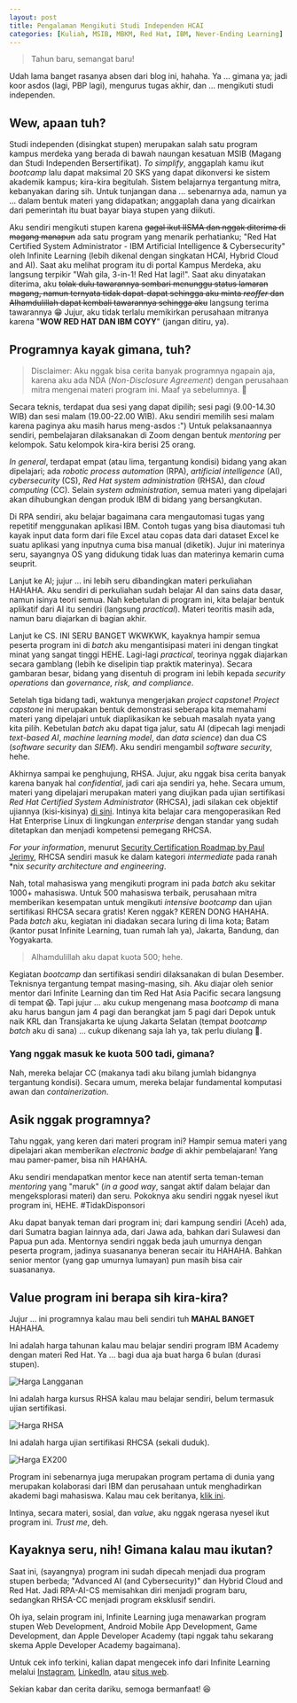 ```yaml
---
layout: post
title: Pengalaman Mengikuti Studi Independen HCAI
categories: [Kuliah, MSIB, MBKM, Red Hat, IBM, Never-Ending Learning]
---
```


> Tahun baru, semangat baru!

Udah lama banget rasanya absen dari blog ini, hahaha. Ya ... gimana ya; jadi koor asdos (lagi, PBP lagi), mengurus tugas akhir, dan ... mengikuti studi independen.

## Wew, apaan tuh?

Studi independen (disingkat stupen) merupakan salah satu program kampus merdeka yang berada di bawah naungan kesatuan MSIB (Magang dan Studi Independen Bersertifikat). *To simplify*, anggaplah kamu ikut *bootcamp* lalu dapat maksimal 20 SKS yang dapat dikonversi ke sistem akademik kampus; kira-kira begitulah. Sistem belajarnya tergantung mitra, kebanyakan daring sih. Untuk tunjangan dana ... sebenarnya ada, namun ya ... dalam bentuk materi yang didapatkan; anggaplah dana yang dicairkan dari pemerintah itu buat bayar biaya stupen yang diikuti.

Aku sendiri mengikuti stupen karena ~~gagal ikut IISMA dan nggak diterima di magang manapun~~ ada satu program yang menarik perhatianku; "Red Hat Certified System Administrator - IBM Artificial Intelligence & Cybersecurity" oleh Infinite Learning (lebih dikenal dengan singkatan HCAI, Hybrid Cloud and AI). Saat aku melihat program itu di portal Kampus Merdeka, aku langsung terpikir "Wah gila, 3-in-1! Red Hat lagi!". Saat aku dinyatakan diterima, aku ~~tolak dulu tawarannya sembari menunggu status lamaran magang, namun ternyata tidak dapat-dapat sehingga aku minta *reoffer* dan Alhamdulillah dapat kembali tawarannya sehingga aku~~ langsung terima tawarannya 😁 Jujur, aku tidak terlalu memikirkan perusahaan mitranya karena "**WOW RED HAT DAN IBM COYY**" (jangan ditiru, ya).

## Programnya kayak gimana, tuh?

> Disclaimer: Aku nggak bisa cerita banyak programnya ngapain aja, karena aku ada NDA (*Non-Disclosure Agreement*) dengan perusahaan mitra mengenai materi program ini. Maaf ya sebelumnya. 🙏

Secara teknis, terdapat dua sesi yang dapat dipilih; sesi pagi (9.00-14.30 WIB) dan sesi malam (19.00-22.00 WIB). Aku sendiri memilih sesi malam karena paginya aku masih harus meng-asdos :") Untuk pelaksanaannya sendiri, pembelajaran dilaksanakan di Zoom dengan bentuk *mentoring* per kelompok. Satu kelompok kira-kira berisi 25 orang.

*In general*, terdapat empat (atau lima, tergantung kondisi) bidang yang akan dipelajari; ada *robotic process automation* (RPA), *artificial intelligence* (AI), *cybersecurity* (CS), *Red Hat system administration* (RHSA), dan *cloud computing* (CC). Selain *system administration*, semua materi yang dipelajari akan dihubungkan dengan produk IBM di bidang yang bersangkutan.

Di RPA sendiri, aku belajar bagaimana cara mengautomasi tugas yang repetitif menggunakan aplikasi IBM. Contoh tugas yang bisa diautomasi tuh kayak input data form dari file Excel atau copas data dari dataset Excel ke suatu aplikasi yang inputnya cuma bisa manual (diketik). Jujur ini materinya seru, sayangnya OS yang didukung tidak luas dan materinya kemarin cuma seuprit.

Lanjut ke AI; jujur ... ini lebih seru dibandingkan materi perkuliahan HAHAHA. Aku sendiri di perkuliahan sudah belajar AI dan sains data dasar, namun isinya teori semua. Nah kebetulan di program ini, kita belajar bentuk aplikatif dari AI itu sendiri (langsung *practical*). Materi teoritis masih ada, namun baru diajarkan di bagian akhir.

Lanjut ke CS. INI SERU BANGET WKWKWK, kayaknya hampir semua peserta program ini di *batch* aku mengantisipasi materi ini dengan tingkat minat yang sangat tinggi HEHE. Lagi-lagi *practical*, teorinya nggak diajarkan secara gamblang (lebih ke diselipin tiap praktik materinya). Secara gambaran besar, bidang yang disentuh di program ini lebih kepada *security operations* dan *governance, risk, and compliance*.

Setelah tiga bidang tadi, waktunya mengerjakan *project capstone*! *Project capstone* ini merupakan bentuk demonstrasi seberapa kita memahami materi yang dipelajari untuk diaplikasikan ke sebuah masalah nyata yang kita pilih. Kebetulan *batch* aku dapat tiga jalur, satu AI (dipecah lagi menjadi *text-based AI*, *machine learning model*, dan *data science*) dan dua CS (*software security* dan *SIEM*). Aku sendiri mengambil *software security*, hehe.

Akhirnya sampai ke penghujung, RHSA. Jujur, aku nggak bisa cerita banyak karena banyak hal *confidential*, jadi cari aja sendiri ya, hehe. Secara umum, materi yang dipelajari merupakan materi yang diujikan pada ujian sertifikasi *Red Hat Certified System Administrator* (RHCSA), jadi silakan cek objektif ujiannya (kisi-kisinya) [di sini](https://www.redhat.com/en/services/training/ex200-red-hat-certified-system-administrator-rhcsa-exam?section=objectives). Intinya kita belajar cara mengoperasikan Red Hat Enterprise Linux di lingkungan *enterprise* dengan standar yang sudah ditetapkan dan menjadi kompetensi pemegang RHCSA.

*For your information*, menurut [Security Certification Roadmap by Paul Jerimy](https://pauljerimy.com/security-certification-roadmap/), RHCSA sendiri masuk ke dalam kategori *intermediate* pada ranah *nix *security architecture and engineering*.

Nah, total mahasiswa yang mengikuti program ini pada *batch* aku sekitar 1000+ mahasiswa. Untuk 500 mahasiswa terbaik, perusahaan mitra memberikan kesempatan untuk mengikuti *intensive bootcamp* dan ujian sertifikasi RHCSA secara gratis! Keren nggak? KEREN DONG HAHAHA. Pada *batch* aku, kegiatan ini diadakan secara luring di lima kota; Batam (kantor pusat Infinite Learning, tuan rumah lah ya), Jakarta, Bandung, dan Yogyakarta.

> Alhamdulillah aku dapat kuota 500; hehe.

Kegiatan *bootcamp* dan sertifikasi sendiri dilaksanakan di bulan Desember. Teknisnya tergantung tempat masing-masing, sih. Aku diajar oleh senior mentor dari Infinite Learning dan tim Red Hat Asia Pacific secara langsung di tempat 😱. Tapi jujur ... aku cukup mengenang masa *bootcamp* di mana aku harus bangun jam 4 pagi dan berangkat jam 5 pagi dari Depok untuk naik KRL dan Transjakarta ke ujung Jakarta Selatan (tempat *bootcamp batch* aku di sana) ... cukup dikenang saja lah ya, tak perlu diulang 🥴.

### Yang nggak masuk ke kuota 500 tadi, gimana?

Nah, mereka belajar CC (makanya tadi aku bilang jumlah bidangnya tergantung kondisi). Secara umum, mereka belajar fundamental komputasi awan dan *containerization*.

## Asik nggak programnya?

Tahu nggak, yang keren dari materi program ini? Hampir semua materi yang dipelajari akan memberikan *electronic badge* di akhir pembelajaran! Yang mau pamer-pamer, bisa nih HAHAHA.

Aku sendiri mendapatkan mentor kece nan atentif serta teman-teman *mentoring* yang "maruk" (*in a good way*, sangat aktif dalam belajar dan mengeksplorasi materi) dan seru. Pokoknya aku sendiri nggak nyesel ikut program ini, HEHE. #TidakDisponsori

Aku dapat banyak teman dari program ini; dari kampung sendiri (Aceh) ada, dari Sumatra bagian lainnya ada, dari Jawa ada, bahkan dari Sulawesi dan Papua pun ada. Mentornya sendiri nggak beda jauh umurnya dengan peserta program, jadinya suasananya beneran secair itu HAHAHA. Bahkan senior mentor (yang gap umurnya lumayan) pun masih bisa cair suasananya.

## Value program ini berapa sih kira-kira?

Jujur ... ini programnya kalau mau beli sendiri tuh **MAHAL BANGET** HAHAHA.

Ini adalah harga tahunan kalau mau belajar sendiri program IBM Academy dengan materi Red Hat. Ya ... bagi dua aja buat harga 6 bulan (durasi stupen).

![Harga Langganan](https://i.ibb.co/j8ppSp5/Screenshot-20240113-060227.png)

Ini adalah harga kursus RHSA kalau mau belajar sendiri, belum termasuk ujian sertifikasi.

![Harga RHSA](https://i.ibb.co/RjfvqQ9/Screenshot-20240113-060802.png)

Ini adalah harga ujian sertifikasi RHCSA (sekali duduk).

![Harga EX200](https://i.ibb.co/t8Bp79M/Screenshot-20240113-060505.png)

Program ini sebenarnya juga merupakan program pertama di dunia yang merupakan kolaborasi dari IBM dan perusahaan untuk menghadirkan akademi bagi mahasiswa. Kalau mau cek beritanya, [klik ini](https://aseanzk.newsroom.ibm.com/IBM-Academy-Opens-in-Batam).

Intinya, secara materi, sosial, dan *value*, aku nggak ngerasa nyesel ikut program ini. *Trust me*, deh.

## Kayaknya seru, nih! Gimana kalau mau ikutan?

Saat ini, (sayangnya) program ini sudah dipecah menjadi dua program stupen berbeda; "Advanced AI (and Cybersecurity)" dan Hybrid Cloud and Red Hat. Jadi RPA-AI-CS memisahkan diri menjadi program baru, sedangkan RHSA-CC menjadi program eksklusif sendiri.

Oh iya, selain program ini, Infinite Learning juga menawarkan program stupen Web Development, Android Mobile App Development, Game Development, dan Apple Developer Academy (tapi nggak tahu sekarang skema Apple Developer Academy bagaimana).

Untuk cek info terkini, kalian dapat mengecek info dari Infinite Learning melalui [Instagram](https://www.instagram.com/infinitelearning_id/), [LinkedIn](https://www.linkedin.com/company/infinite-learning-indonesia/), atau [situs web](https://www.infinitelearning.id/).

Sekian kabar dan cerita dariku, semoga bermanfaat! 😆
